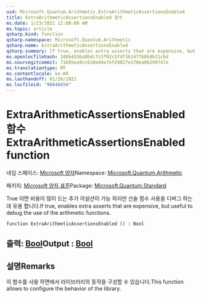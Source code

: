 ```yaml
---
uid: Microsoft.Quantum.Arithmetic.ExtraArithmeticAssertionsEnabled
title: ExtraArithmeticAssertionsEnabled 함수
ms.date: 1/23/2021 12:00:00 AM
ms.topic: article
qsharp.kind: function
qsharp.namespace: Microsoft.Quantum.Arithmetic
qsharp.name: ExtraArithmeticAssertionsEnabled
qsharp.summary: If true, enables extra asserts that are expensive, but useful to debug the use of the arithmetic functions.
ms.openlocfilehash: 2d6b455ba9bdc7c5f02c5f4f3b1477b8b9b31cbd
ms.sourcegitcommit: 71605ea9cc630e84e7ef29027e1f0ea06299747e
ms.translationtype: MT
ms.contentlocale: ko-KR
ms.lasthandoff: 01/26/2021
ms.locfileid: "98846656"
---
```

# <a name="extraarithmeticassertionsenabled-function"></a><span data-ttu-id="e9d9f-102">ExtraArithmeticAssertionsEnabled 함수</span><span class="sxs-lookup"><span data-stu-id="e9d9f-102">ExtraArithmeticAssertionsEnabled function</span></span>

<span data-ttu-id="e9d9f-103">네임 스페이스: [Microsoft 양자](xref:Microsoft.Quantum.Arithmetic)</span><span class="sxs-lookup"><span data-stu-id="e9d9f-103">Namespace: [Microsoft.Quantum.Arithmetic](xref:Microsoft.Quantum.Arithmetic)</span></span>

<span data-ttu-id="e9d9f-104">패키지: [Microsoft 양자 표준](https://nuget.org/packages/Microsoft.Quantum.Standard)</span><span class="sxs-lookup"><span data-stu-id="e9d9f-104">Package: [Microsoft.Quantum.Standard](https://nuget.org/packages/Microsoft.Quantum.Standard)</span></span>


<span data-ttu-id="e9d9f-105">True 이면 비용이 많이 드는 추가 어설션이 가능 하지만 산술 함수 사용을 디버그 하는 데 유용 합니다.</span><span class="sxs-lookup"><span data-stu-id="e9d9f-105">If true, enables extra asserts that are expensive, but useful to debug the use of the arithmetic functions.</span></span>

```qsharp
function ExtraArithmeticAssertionsEnabled () : Bool
```


## <a name="output--bool"></a><span data-ttu-id="e9d9f-106">출력: [Bool](xref:microsoft.quantum.lang-ref.bool)</span><span class="sxs-lookup"><span data-stu-id="e9d9f-106">Output : [Bool](xref:microsoft.quantum.lang-ref.bool)</span></span>



## <a name="remarks"></a><span data-ttu-id="e9d9f-107">설명</span><span class="sxs-lookup"><span data-stu-id="e9d9f-107">Remarks</span></span>

<span data-ttu-id="e9d9f-108">이 함수를 사용 하면에서 라이브러리의 동작을 구성할 수 있습니다.</span><span class="sxs-lookup"><span data-stu-id="e9d9f-108">This function allows to configure the behavior of the library.</span></span>